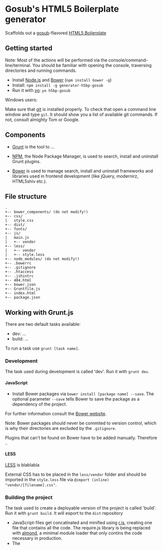 # Gosub's HTML5 Boilerplate generator

Scaffolds out a [gosub](http://gosub.de/)-flavored [HTML5 Boilerplate](http://html5boilerplate.com)

## Getting started

Note: Most of the actions will be performed via the console/command-line/terminal. You should be familiar with opening the console, traversing directories and running commands.

- Install [Node.js](http://nodejs.org/) and [Bower](http://bower.io/#installing-bower) (`npm install bower -g`)
- Install: `npm install -g generator-h5bp-gosub`
- Run it with [yo](https://github.com/yeoman/yo): `yo h5bp-gosub`

Windows users:

Make sure that [git](http://git-scm.com/) is installed properly. To check that open a command line window and type `git`. It should show you a list of available git commands. If not, consult almighty Tom or Google.

## Components


- [Grunt](http://gruntjs.com/) is the tool to ...

- [NPM](https://www.npmjs.org/), the Node Package Manager, is used to search, install and uninstall Grunt plugins.

- [Bower](bower.io) is used to manage search, install and uninstall frameworks and libraries used in frontend development (like jQuery, modernirz, HTML5shiv etc.).


## File structure

```
.
+-- bower_components/ (do not modify!)
+-- css/
|   style.css
+-- dist/
+-- fonts/
+-- js/
|   main.js
|   +-- vendor
+-- less/
|   +-- vendor
|   +-- style.less
+-- node_modules/ (do not modify!)
+-- .bowerrc
+-- .gitignore
+-- .htaccess
+-- .jshintrc
+-- 404.html
+-- bower.json
+-- Gruntfile.js
+-- index.html
+-- package.json
```

## Working with Grunt.js

There are two default tasks available:

- dev: ...
- build: ...

To run a task use `grunt [task name]`.


### Development

The task used during development is called 'dev'. Run it with `grunt dev`.

#### JavaScript


- Install Bower packages via `bower install [package name] --save`. The optional parameter `--save` tells Bower to save the package as a dependency of the project.

For further information consult the [Bower website](http://bower.io/#usage).

Note: Bower packages should never be commited to version control, which is why their directories are excluded by the `.gitignore`.

Plugins that can't be found on Bower have to be added manually.
Therefore ..

#### LESS

[LESS](http://lesscss.org) is blablabla

External CSS has to be placed in the `less/vendor` folder and should be imported in the `style.less` file via `@import (inline) "vendor/[filename].css"`.



### Building the project

The task used to create a deployable version of the project is called 'build'. Run it with `grunt build`. It will export to the `dist` repository

- JavaScript-files get concatinated and minified using [r.js](https://github.com/jrburke/r.js), creating one file that contains all the code. The require.js library is being replaced with [almond](https://github.com/jrburke/almond), a minimal module loader that only contins the code necessary in production.
- The <script>-tag in the `index.html` is updated to include the generated `main.min.js` file.


## Adding your own tasks

To add your own tasks ...

- Find available Grunt plugins [here](http://gruntjs.com/plugis). Plugins with the `contrib-` prefix are maintained by the Grunt team.
- Install Grunt-plugins via `npm install [plugin name] --save-dev`. The optional parameter `--save-dev` tells NPM to save the plugin as a dependency of the project.
- Make the plugin available in your Gruntfile via grunt.loadNpmTasks('[plugin name]')`
- Consult the plugin's website for usage instructions

For further information consult the [Grunt website](http://gruntjs.com/getting-started).

Note: Grunt plugins should never be commited to version control, which is why their directories are excluded by the `.gitignore`.
